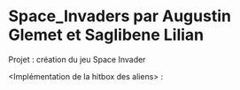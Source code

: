 # Space_Invaders par Augustin Glemet et Saglibene Lilian 
Projet : création du jeu Space Invader

<Implémentation de la hitbox des aliens> : 
   



